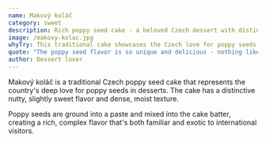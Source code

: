 ```yaml
---
name: Makový koláč
category: sweet
description: Rich poppy seed cake - a beloved Czech dessert with distinctive nutty flavor
image: /makovy-kolac.jpg
whyTry: This traditional cake showcases the Czech love for poppy seeds with its rich, nutty flavor and dense, moist texture.
quote: "The poppy seed flavor is so unique and delicious - nothing like the bland cakes back home!"
author: Dessert lover
---
```


Makový koláč is a traditional Czech poppy seed cake that represents the country's deep love for poppy seeds in desserts. The cake has a distinctive nutty, slightly sweet flavor and dense, moist texture.

Poppy seeds are ground into a paste and mixed into the cake batter, creating a rich, complex flavor that's both familiar and exotic to international visitors.